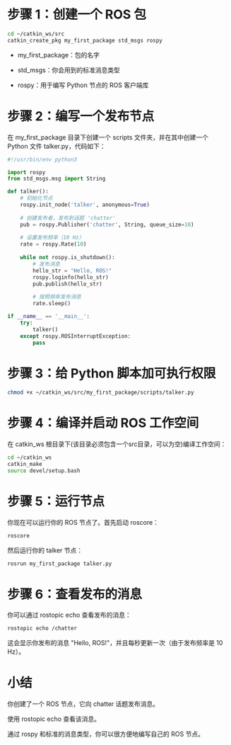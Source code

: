 # 步骤 1：创建一个 ROS 包
```bash
cd ~/catkin_ws/src
catkin_create_pkg my_first_package std_msgs rospy
```
- my_first_package：包的名字

- std_msgs：你会用到的标准消息类型

- rospy：用于编写 Python 节点的 ROS 客户端库

# 步骤 2：编写一个发布节点
在 my_first_package 目录下创建一个 scripts 文件夹，并在其中创建一个 Python 文件 talker.py，代码如下：

```python
#!/usr/bin/env python3

import rospy
from std_msgs.msg import String

def talker():
    # 初始化节点
    rospy.init_node('talker', anonymous=True)
    
    # 创建发布者，发布到话题 'chatter'
    pub = rospy.Publisher('chatter', String, queue_size=10)
    
    # 设置发布频率（10 Hz）
    rate = rospy.Rate(10)
    
    while not rospy.is_shutdown():
        # 发布消息
        hello_str = "Hello, ROS!"
        rospy.loginfo(hello_str)
        pub.publish(hello_str)
        
        # 按照频率发布消息
        rate.sleep()

if __name__ == '__main__':
    try:
        talker()
    except rospy.ROSInterruptException:
        pass

```

# 步骤 3：给 Python 脚本加可执行权限

```bash
chmod +x ~/catkin_ws/src/my_first_package/scripts/talker.py
```

# 步骤 4：编译并启动 ROS 工作空间
在 catkin_ws 根目录下(该目录必须包含一个src目录，可以为空)编译工作空间：
```bash
cd ~/catkin_ws
catkin_make
source devel/setup.bash
```


# 步骤 5：运行节点
你现在可以运行你的 ROS 节点了。首先启动 roscore：
```bash
roscore
```
然后运行你的 talker 节点：

```bash
rosrun my_first_package talker.py
```

# 步骤 6：查看发布的消息
你可以通过 rostopic echo 查看发布的消息：
```bash
rostopic echo /chatter
```
这会显示你发布的消息 "Hello, ROS!"，并且每秒更新一次（由于发布频率是 10 Hz）。

# 小结
你创建了一个 ROS 节点，它向 chatter 话题发布消息。

使用 rostopic echo 查看该消息。

通过 rospy 和标准的消息类型，你可以很方便地编写自己的 ROS 节点。